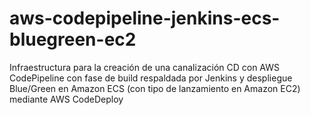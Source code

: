 # aws-codepipeline-jenkins-ecs-bluegreen-ec2
Infraestructura para la creación de una canalización CD con AWS CodePipeline con fase de build respaldada por Jenkins y despliegue Blue/Green en Amazon ECS (con tipo de lanzamiento en Amazon EC2) mediante AWS CodeDeploy
